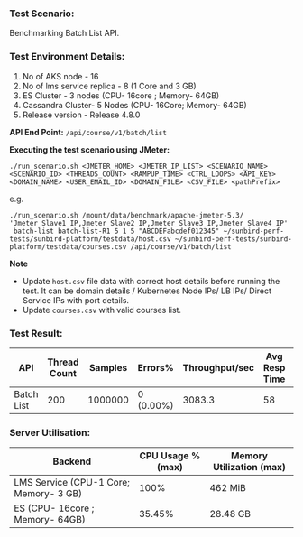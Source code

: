 ### Test Scenario: 

Benchmarking Batch List API.

### Test Environment Details:
1. No of AKS node - 16
2. No of lms service replica - 8 (1 Core and 3 GB)
4. ES Cluster - 3 nodes (CPU- 16core ; Memory- 64GB)
5. Cassandra Cluster- 5 Nodes (CPU- 16Core; Memory- 64GB)
6. Release version - Release 4.8.0

**API End Point:** 
`/api/course/v1/batch/list`


**Executing the test scenario using JMeter:**

```./run_scenario.sh <JMETER_HOME> <JMETER_IP_LIST> <SCENARIO_NAME> <SCENARIO_ID> <THREADS_COUNT> <RAMPUP_TIME> <CTRL_LOOPS> <API_KEY> <DOMAIN_NAME> <USER_EMAIL_ID> <DOMAIN_FILE> <CSV_FILE> <pathPrefix> ```

e.g. 

```./run_scenario.sh /mount/data/benchmark/apache-jmeter-5.3/ 'Jmeter_Slave1_IP,Jmeter_Slave2_IP,Jmeter_Slave3_IP,Jmeter_Slave4_IP'  batch-list batch-list-R1 5 1 5 "ABCDEFabcdef012345" ~/sunbird-perf-tests/sunbird-platform/testdata/host.csv ~/sunbird-perf-tests/sunbird-platform/testdata/courses.csv /api/course/v1/batch/list```


**Note**
- Update `host.csv` file data with correct host details before running the test. It can be domain details / Kubernetes Node IPs/ LB IPs/ Direct Service IPs with port details.
- Update `courses.csv` with valid courses list.

### Test Result:


| API           | Thread Count  | Samples  | Errors%   | Throughput/sec  |Avg Resp Time  |   95th pct  |  99th pct   |
| ------------- | ------------- | -------- | --------- | --------------- |---------------|-------------|-------------|
|  Batch List  |       200    |  1000000  | 0 (0.00%) |    3083.3      |     58      |    93     |   108    |

### Server Utilisation:
| Backend          | CPU Usage %(max) | Memory Utilization (max) |
| ------------- | ------------- |------------- |
| LMS Service (CPU-1 Core; Memory- 3 GB)  |100% |462 MiB |
| ES (CPU- 16core ; Memory- 64GB)| 35.45% |  28.48 GB|
